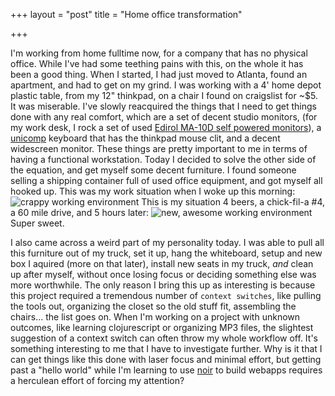 +++
layout = "post"
title = "Home office transformation"

+++

I'm working from home fulltime now, for a company that has no physical office. While I've had some teething pains with this, on the whole it has been a good thing. When I started, I had just moved to Atlanta, found an apartment, and had to get on my grind. I was working with a 4' home depot plastic table, from my 12" thinkpad, on a chair I found on craigslist for ~$5. It was miserable. I've slowly reacquired the things that I need to get things done with any real comfort, which are a set of decent studio monitors, (for my work desk, I rock a set of used [Edirol MA-10D self powered monitors](http://gear.ign.com/articles/324/324431p1.html)), a [unicomp](http://pckeyboards.stores.yahoo.net/en104wh.html) keyboard that has the thinkpad mouse clit, and a decent widescreen monitor. These things are pretty important to me in terms of having a functional workstation. Today I decided to solve the other side of the equation, and get myself some decent furniture. I found someone selling a shipping container full of used office equipment, and got myself all hooked up. 
This was my work situation when I woke up this morning:
![crappy working environment](http://www.iflowfor8hours.info/images/olddesk.jpg)
This is my situation 4 beers, a chick-fil-a #4, a 60 mile drive, and 5 hours later:
![new, awesome working environment](http://www.iflowfor8hours.info/images/newdesk.jpg)
Super sweet.

I also came across a weird part of my personality today. I was able to pull all this furniture out of my truck, set it up, hang the whiteboard, setup and new box I aquired (more on that later), install new seats in my truck, *and* clean up after myself, without once losing focus or deciding something else was more worthwhile. The only reason I bring this up as interesting is because this project required a tremendous number of `context switches`, like pulling the tools out, organizing the closet so the old stuff fit, assembling the chairs... the list goes on. When I'm working on a project with unknown outcomes, like learning clojurescript or organizing MP3 files, the slightest suggestion of a context switch can often throw my whole workflow off. It's something interesting to me that I have to investigate further. Why is it that I can get things like this done with laser focus and minimal effort, but getting past a "hello world" while I'm learning to use [noir](http://www.webnoir.org/#started) to build webapps requires a herculean effort of forcing my attention?
